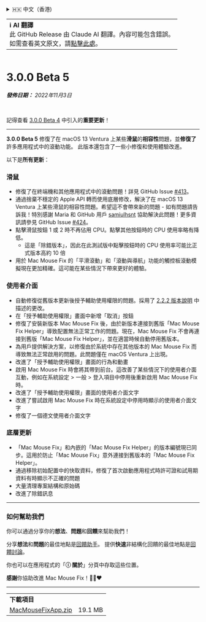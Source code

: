 <details>
<summary>🇭🇰 中文（香港)</summary>

[🇬🇧 English (GitHub Release)](https://github.com/noah-nuebling/mac-mouse-fix/releases/tag/3.0.0-Beta-5)\
[🇦🇩 Català](https://redirect.macmousefix.com/?target=mmf-release&tag=3.0.0-Beta-5&locale=ca)\
[🇩🇪 Deutsch](https://redirect.macmousefix.com/?target=mmf-release&tag=3.0.0-Beta-5&locale=de)\
[🇪🇸 Español](https://redirect.macmousefix.com/?target=mmf-release&tag=3.0.0-Beta-5&locale=es)\
[🇫🇷 Français](https://redirect.macmousefix.com/?target=mmf-release&tag=3.0.0-Beta-5&locale=fr)\
[🇮🇩 Indonesia](https://redirect.macmousefix.com/?target=mmf-release&tag=3.0.0-Beta-5&locale=id)\
[🇮🇹 Italiano](https://redirect.macmousefix.com/?target=mmf-release&tag=3.0.0-Beta-5&locale=it)\
[🇭🇺 Magyar](https://redirect.macmousefix.com/?target=mmf-release&tag=3.0.0-Beta-5&locale=hu)\
[🇳🇱 Nederlands](https://redirect.macmousefix.com/?target=mmf-release&tag=3.0.0-Beta-5&locale=nl)\
[🇵🇱 Polski](https://redirect.macmousefix.com/?target=mmf-release&tag=3.0.0-Beta-5&locale=pl)\
[🇧🇷 Português (Brasil)](https://redirect.macmousefix.com/?target=mmf-release&tag=3.0.0-Beta-5&locale=pt-BR)\
[🇵🇹 Português (Portugal)](https://redirect.macmousefix.com/?target=mmf-release&tag=3.0.0-Beta-5&locale=pt-PT)\
[🇷🇴 Română](https://redirect.macmousefix.com/?target=mmf-release&tag=3.0.0-Beta-5&locale=ro)\
[🇸🇪 Svenska](https://redirect.macmousefix.com/?target=mmf-release&tag=3.0.0-Beta-5&locale=sv)\
[🇻🇳 Tiếng Việt](https://redirect.macmousefix.com/?target=mmf-release&tag=3.0.0-Beta-5&locale=vi)\
[🇹🇷 Türkçe](https://redirect.macmousefix.com/?target=mmf-release&tag=3.0.0-Beta-5&locale=tr)\
[🇨🇿 Čeština](https://redirect.macmousefix.com/?target=mmf-release&tag=3.0.0-Beta-5&locale=cs)\
[🇬🇷 Ελληνικά](https://redirect.macmousefix.com/?target=mmf-release&tag=3.0.0-Beta-5&locale=el)\
[🇷🇺 Русский](https://redirect.macmousefix.com/?target=mmf-release&tag=3.0.0-Beta-5&locale=ru)\
[🇺🇦 Українська](https://redirect.macmousefix.com/?target=mmf-release&tag=3.0.0-Beta-5&locale=uk)\
[🇮🇱 עברית](https://redirect.macmousefix.com/?target=mmf-release&tag=3.0.0-Beta-5&locale=he)\
[🇸🇦 العربية](https://redirect.macmousefix.com/?target=mmf-release&tag=3.0.0-Beta-5&locale=ar)\
[🇮🇳 हिन्दी](https://redirect.macmousefix.com/?target=mmf-release&tag=3.0.0-Beta-5&locale=hi)\
[🇹🇭 ไทย](https://redirect.macmousefix.com/?target=mmf-release&tag=3.0.0-Beta-5&locale=th)\
[🇨🇳 中文 (简体)](https://redirect.macmousefix.com/?target=mmf-release&tag=3.0.0-Beta-5&locale=zh-Hans)\
[🇨🇳 中文 (繁體)](https://redirect.macmousefix.com/?target=mmf-release&tag=3.0.0-Beta-5&locale=zh-Hant)\
**🇭🇰 中文（香港)**\
[🇯🇵 日本語](https://redirect.macmousefix.com/?target=mmf-release&tag=3.0.0-Beta-5&locale=ja)\
[🇰🇷 한국어](https://redirect.macmousefix.com/?target=mmf-release&tag=3.0.0-Beta-5&locale=ko)\
[Help translate Mac Mouse Fix to different languages!](https://github.com/noah-nuebling/mac-mouse-fix/discussions/731)
</details>
<table align=><td>
<b>ℹ️ AI 翻譯</b><br>
此 GitHub Release 由 Claude AI 翻譯。內容可能包含錯誤。<br>
如需查看英文原文，請<a href="https://github.com/noah-nuebling/mac-mouse-fix/releases/tag/3.0.0-Beta-5">點擊此處</a>。
</td></table>

<table></table>

# 3.0.0 Beta 5
***發佈日期：** 2022年11月3日*

<br>

記得查看 [3.0.0 Beta 4](https://redirect.macmousefix.com/?target=mmf-release&tag=3.0.0-Beta-4&locale=zh-HK) 中引入的**重要更新**！

---

**3.0.0 Beta 5** 修復了在 macOS 13 Ventura 上某些**滑鼠**的**相容性**問題，並**修復了**許多應用程式中的滾動功能。
此版本還包含了一些小修復和使用體驗改進。

以下是**所有更新**：

### 滑鼠

- 修復了在終端機和其他應用程式中的滾動問題！詳見 GitHub Issue [#413](https://github.com/noah-nuebling/mac-mouse-fix/issues/413)。
- 通過捨棄不穩定的 Apple API 轉而使用底層修改，解決了在 macOS 13 Ventura 上某些滑鼠的相容性問題。希望這不會帶來新的問題 - 如有問題請告訴我！特別感謝 Maria 和 GitHub 用戶 [samiulhsnt](https://github.com/samiulhsnt) 協助解決此問題！更多資訊請參見 GitHub Issue [#424](https://github.com/noah-nuebling/mac-mouse-fix/issues/424)。
- 點擊滑鼠按鈕 1 或 2 時不再佔用 CPU。點擊其他按鈕時的 CPU 使用率略有降低。
    - 這是「除錯版本」，因此在此測試版中點擊按鈕時的 CPU 使用率可能比正式版本高約 10 倍
- 用於 Mac Mouse Fix 的「平滑滾動」和「滾動與導航」功能的觸控板滾動模擬現在更加精確。這可能在某些情況下帶來更好的體驗。

### 使用者介面

- 自動修復從舊版本更新後授予輔助使用權限的問題。採用了 [2.2.2 版本說明](https://redirect.macmousefix.com/?target=mmf-release&tag=2.2.2&locale=zh-HK) 中描述的更改。
- 在「授予輔助使用權限」畫面中新增「取消」按鈕
- 修復了安裝新版本 Mac Mouse Fix 後，由於新版本連接到舊版「Mac Mouse Fix Helper」導致配置無法正常工作的問題。現在，Mac Mouse Fix 不會再連接到舊版「Mac Mouse Fix Helper」，並在適當時候自動停用舊版本。
- 為用戶提供解決方案，以修復由於系統中存在其他版本的 Mac Mouse Fix 而導致無法正常啟用的問題。此問題僅在 macOS Ventura 上出現。
- 改進了「授予輔助使用權限」畫面的行為和動畫
- 啟用 Mac Mouse Fix 時會將其帶到前台。這改善了某些情況下的使用者介面互動，例如在系統設定 > 一般 > 登入項目中停用後重新啟用 Mac Mouse Fix 時。
- 改進了「授予輔助使用權限」畫面的使用者介面文字
- 改進了嘗試啟用 Mac Mouse Fix 時在系統設定中停用時顯示的使用者介面文字
- 修復了一個德文使用者介面文字

### 底層更新

- 「Mac Mouse Fix」和內嵌的「Mac Mouse Fix Helper」的版本編號現已同步。這用於防止「Mac Mouse Fix」意外連接到舊版本的「Mac Mouse Fix Helper」。
- 通過移除初始配置中的快取資料，修復了首次啟動應用程式時許可證和試用期資料有時顯示不正確的問題
- 大量清理專案結構和原始碼
- 改進了除錯訊息

---

### 如何幫助我們

你可以通過分享你的**想法**、**問題**和**回饋**來幫助我們！

分享**想法**和**問題**的最佳地點是[回饋助手](https://noah-nuebling.github.io/mac-mouse-fix-feedback-assistant/?type=bug-report)。
提供**快速**非結構化回饋的最佳地點是[回饋討論](https://github.com/noah-nuebling/mac-mouse-fix/discussions/366)。

你也可以在應用程式的「**ⓘ 關於**」分頁中存取這些位置。

**感謝**你協助改進 Mac Mouse Fix！💙💛❤️

---

<table align="start">
<tr>
    <td colspan=2>
        <b>下載項目</b>
    </td>
</tr>
<tr>
    <td><a href="https://github.com/noah-nuebling/mac-mouse-fix/releases/download/3.0.0-Beta-5/MacMouseFixApp.zip">MacMouseFixApp.zip</a></td>
    <td>19.1 MB</td>
</tr>
</table>